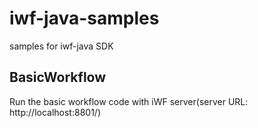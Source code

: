 # iwf-java-samples
samples for iwf-java SDK

## BasicWorkflow
Run the basic workflow code with iWF server(server URL: http://localhost:8801/)